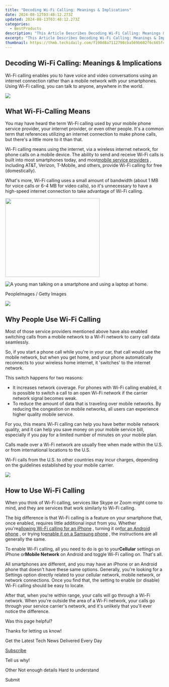 ```yaml
---
title: "Decoding Wi-Fi Calling: Meanings & Implications"
date: 2024-08-12T03:48:12.273Z
updated: 2024-08-13T03:48:12.273Z
categories:
  - BestProducts
description: "This Article Describes Decoding Wi-Fi Calling: Meanings & Implications"
excerpt: "This Article Describes Decoding Wi-Fi Calling: Meanings & Implications"
thumbnail: https://thmb.techidaily.com/f190d8a7112798cba569b602f6c665fc16f642849f8a20bc7170c2547e3c8b5d.jpg
---
```


## Decoding Wi-Fi Calling: Meanings & Implications
 Wi-Fi calling enables you to have voice and video conversations using an internet connection rather than a mobile network with your smartphones. Using Wi-Fi calling, you can talk to anyone, anywhere in the world.

<!-- affiliate ads begin -->
<a href="https://store.nero.com/order/checkout.php?PRODS=42296855&QTY=1&AFFILIATE=108875&CART=1"><img src="http://cdnwww.nero.com/nero-com-wAssets/img/banners/2023/recode/Nero_Recode_Screen_2.png" border="0"></a>
<!-- affiliate ads end -->
## What Wi-Fi-Calling Means

 You may have heard the term Wi-Fi calling used by your mobile phone service provider, your internet provider, or even other people. It's a common term that references utilizing an internet connection to make phone calls, but there's a little more to it than that.

 Wi-Fi calling means using the internet, via a wireless internet network, for phone calls on a mobile device. The ability to send and receive Wi-Fi calls is built into most smartphones today, and most[mobile service providers](https://www.lifewire.com/what-is-a-mobile-carrier-2373339) , including AT&T, Verizon, T-Mobile, and others, provide Wi-Fi calling for free (domestically).

 What's more, Wi-Fi calling uses a small amount of bandwidth (about 1 MB for voice calls or 6-4 MB for video calls), so it's unnecessary to have a high-speed internet connection to take advantage of Wi-Fi calling.

<!-- affiliate ads begin -->
<a href="https://homestyler.sjv.io/c/5597632/2044747/22993" target="_top" id="2044747"><img src="//a.impactradius-go.com/display-ad/22993-2044747" border="0" alt="" width="300" height="250"/></a><img height="0" width="0" src="https://imp.pxf.io/i/5597632/2044747/22993" style="position:absolute;visibility:hidden;" border="0" />
<!-- affiliate ads end -->
![A young man talking on a smartphone and using a laptop at home.](https://www.lifewire.com/thmb/KLzUJ0fFYvK42aQkegmRIgl5Wn8=/1500x0/filters:no_upscale():max_bytes(150000):strip_icc():format(webp)/GettyImages-1187582500-d71cdd9c911f4da39702a729801e44f7.jpg)

 ​PeopleImages / Getty Images

<!-- affiliate ads begin -->
<a href="https://secure.2checkout.com/order/checkout.php?PRODS=3851691&QTY=1&AFFILIATE=108875&CART=1"><img src="http://www.aiseesoft.com/avangate/30p/banner.jpg" border="0"></a>
<!-- affiliate ads end -->
## Why People Use Wi-Fi Calling

 Most of those service providers mentioned above have also enabled switching calls from a mobile network to a Wi-Fi network to carry call data seamlessly.

 So, if you start a phone call while you're in your car, that call would use the mobile network, but when you get home, and your phone automatically reconnects to your wireless home internet, it 'switches' to the internet network.

 This switch happens for two reasons:

* It increases network coverage. For phones with Wi-Fi calling enabled, it is possible to switch a call to an open Wi-Fi network if the carrier network signal becomes weak.
* To reduce the amount of data that is traveling over mobile networks. By reducing the congestion on mobile networks, all users can experience higher quality mobile service.

 For you, this means Wi-Fi calling can help you have better mobile network quality, and it can help you save money on your mobile service bill, especially if you pay for a limited number of minutes on your mobile plan.

 Calls made over a Wi-Fi network are usually free when made within the U.S. or from international locations to the U.S.

 Wi-Fi calls from the U.S. to other countries may incur charges, depending on the guidelines established by your mobile carrier.

<!-- affiliate ads begin -->
<a href="https://shop.mondly.com/affiliate.php?ACCOUNT=ATISTUDI&AFFILIATE=108875&PATH=https%3A%2F%2Fwww.mondly.com%3FAFFILIATE%3D108875%26RESOURCE%3D%2BEducational%2B970x90%2B"><img src="https://secure.avangate.com/images/merchant/69c418c33ec2e1a4267fa9bb77fa1428/educational-970x90.gif" border="0"></a>
<!-- affiliate ads end -->
## How to Use Wi-Fi Calling

 When you think of Wi-Fi calling, services like Skype or Zoom might come to mind, and they are services that work similarly to Wi-Fi calling.

 The big difference is that Wi-Fi calling is a feature on your smartphone that, once enabled, requires little additional input from you. Whether you're[allowing Wi-Fi calling for an iPhone](https://www.lifewire.com/use-iphone-wifi-calling-1999746) , turning it on[for an Android phone](https://www.lifewire.com/enabling-wifi-calling-on-android-4684146) , or trying to[enable it on a Samsung phone](https://www.lifewire.com/enable-wifi-calling-on-samsung-phone-4684472) , the instructions are all generally the same.

 To enable Wi-Fi calling, all you need to do is go to your**Cellular** settings on iPhone or**Mobile Network** on Android and toggle Wi-Fi calling on. That's all.

 All smartphones are different, and you may have an iPhone or an Android phone that doesn't have these same options. Generally, you're looking for a Settings option directly related to your cellular network, mobile network, or network connections. Once you find that, the setting to enable (or disable) Wi-Fi calling should be easy to locate.

 After that, when you're within range, your calls will go through a Wi-Fi network. When you're outside the area of a Wi-Fi network, your calls go through your service carrier's network, and it's unlikely that you'll ever notice the difference.

Was this page helpful?

Thanks for letting us know!

 Get the Latest Tech News Delivered Every Day

[Subscribe](https://www.lifewire.com/#)

Tell us why!

 Other  Not enough details  Hard to understand

 Submit

<ins class="adsbygoogle"
     style="display:block"
     data-ad-format="autorelaxed"
     data-ad-client="ca-pub-7571918770474297"
     data-ad-slot="1223367746"></ins>



<ins class="adsbygoogle"
     style="display:block"
     data-ad-client="ca-pub-7571918770474297"
     data-ad-slot="8358498916"
     data-ad-format="auto"
     data-full-width-responsive="true"></ins>


